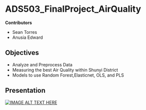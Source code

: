 # ADS503_FinalProject_AirQuality

**Contributors**
- Sean Torres
- Anusia Edward

## Objectives
- Analyze and Preprocess Data
- Measuring the  best Air Quality within Shunyi District
- Models to use Random Forest,Elasticnet, OLS, and PLS


## Presentation

[![IMAGE ALT TEXT HERE](https://img.youtube.com/vi/0p7yDSFeKBE/sddefault.jpg)](https://youtu.be/0p7yDSFeKBE)
